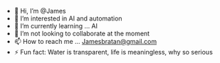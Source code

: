 - 👋 Hi, I’m @James
- 👀 I’m interested in AI and automation
- 🌱 I’m currently learning ... AI
- 💞️ I’m not looking to collaborate at the moment
- 📫 How to reach me ... Jamesbratan@gmail.com
- ⚡ Fun fact: Water is transparent, life is meaningless, why so serious

<!---
Gertaj/Gertaj is a ✨ special ✨ repository because its `README.md` (this file) appears on your GitHub profile.
You can click the Preview link to take a look at your changes.
--->
